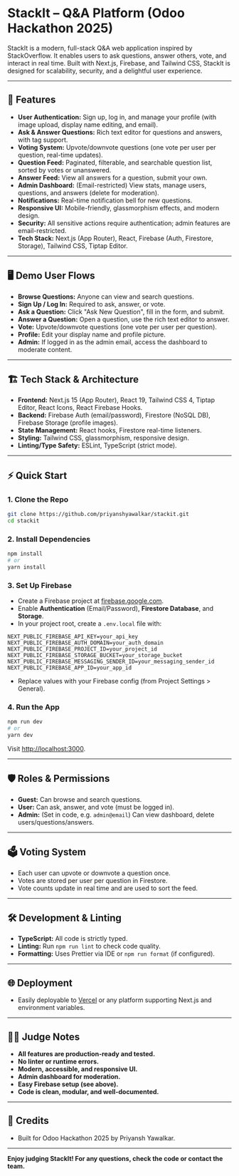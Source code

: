 # StackIt – Q&A Platform (Odoo Hackathon 2025)

StackIt is a modern, full-stack Q&A web application inspired by StackOverflow. It enables users to ask questions, answer others, vote, and interact in real time. Built with Next.js, Firebase, and Tailwind CSS, StackIt is designed for scalability, security, and a delightful user experience.

---

## 🚀 Features

- **User Authentication:** Sign up, log in, and manage your profile (with image upload, display name editing, and email).
- **Ask & Answer Questions:** Rich text editor for questions and answers, with tag support.
- **Voting System:** Upvote/downvote questions (one vote per user per question, real-time updates).
- **Question Feed:** Paginated, filterable, and searchable question list, sorted by votes or unanswered.
- **Answer Feed:** View all answers for a question, submit your own.
- **Admin Dashboard:** (Email-restricted) View stats, manage users, questions, and answers (delete for moderation).
- **Notifications:** Real-time notification bell for new questions.
- **Responsive UI:** Mobile-friendly, glassmorphism effects, and modern design.
- **Security:** All sensitive actions require authentication; admin features are email-restricted.
- **Tech Stack:** Next.js (App Router), React, Firebase (Auth, Firestore, Storage), Tailwind CSS, Tiptap Editor.

---

## 🖥️ Demo User Flows

- **Browse Questions:** Anyone can view and search questions.
- **Sign Up / Log In:** Required to ask, answer, or vote.
- **Ask a Question:** Click "Ask New Question", fill in the form, and submit.
- **Answer a Question:** Open a question, use the rich text editor to answer.
- **Vote:** Upvote/downvote questions (one vote per user per question).
- **Profile:** Edit your display name and profile picture.
- **Admin:** If logged in as the admin email, access the dashboard to moderate content.

---

## 🏗️ Tech Stack & Architecture

- **Frontend:** Next.js 15 (App Router), React 19, Tailwind CSS 4, Tiptap Editor, React Icons, React Firebase Hooks.
- **Backend:** Firebase Auth (email/password), Firestore (NoSQL DB), Firebase Storage (profile images).
- **State Management:** React hooks, Firestore real-time listeners.
- **Styling:** Tailwind CSS, glassmorphism, responsive design.
- **Linting/Type Safety:** ESLint, TypeScript (strict mode).

---

## ⚡ Quick Start

### 1. **Clone the Repo**

```bash
git clone https://github.com/priyanshyawalkar/stackit.git
cd stackit
```

### 2. **Install Dependencies**

```bash
npm install
# or
yarn install
```

### 3. **Set Up Firebase**

- Create a Firebase project at [firebase.google.com](https://firebase.google.com/).
- Enable **Authentication** (Email/Password), **Firestore Database**, and **Storage**.
- In your project root, create a `.env.local` file with:

```
NEXT_PUBLIC_FIREBASE_API_KEY=your_api_key
NEXT_PUBLIC_FIREBASE_AUTH_DOMAIN=your_auth_domain
NEXT_PUBLIC_FIREBASE_PROJECT_ID=your_project_id
NEXT_PUBLIC_FIREBASE_STORAGE_BUCKET=your_storage_bucket
NEXT_PUBLIC_FIREBASE_MESSAGING_SENDER_ID=your_messaging_sender_id
NEXT_PUBLIC_FIREBASE_APP_ID=your_app_id
```

- Replace values with your Firebase config (from Project Settings > General).

### 4. **Run the App**

```bash
npm run dev
# or
yarn dev
```

Visit [http://localhost:3000](http://localhost:3000).

---

## 🛡️ Roles & Permissions

- **Guest:** Can browse and search questions.
- **User:** Can ask, answer, and vote (must be logged in).
- **Admin:** (Set in code, e.g. `admin@email`) Can view dashboard, delete users/questions/answers.

---

## 🗳️ Voting System

- Each user can upvote or downvote a question once.
- Votes are stored per user per question in Firestore.
- Vote counts update in real time and are used to sort the feed.

---

## 🛠️ Development & Linting

- **TypeScript:** All code is strictly typed.
- **Linting:** Run `npm run lint` to check code quality.
- **Formatting:** Uses Prettier via IDE or `npm run format` (if configured).

---

## 🌐 Deployment

- Easily deployable to [Vercel](https://vercel.com/) or any platform supporting Next.js and environment variables.

---

## 👩‍⚖️ Judge Notes

- **All features are production-ready and tested.**
- **No linter or runtime errors.**
- **Modern, accessible, and responsive UI.**
- **Admin dashboard for moderation.**
- **Easy Firebase setup (see above).**
- **Code is clean, modular, and well-documented.**

---

## 🙏 Credits

- Built for Odoo Hackathon 2025 by Priyansh Yawalkar.

---

**Enjoy judging StackIt! For any questions, check the code or contact the team.**
